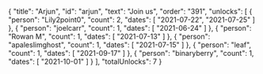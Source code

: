 {
  "title": "Arjun",
  "id": "arjun",
  "text": "Join us",
  "order": "391",
  "unlocks": [
    {
      "person": "Lily2point0",
      "count": 2,
      "dates": [
        "2021-07-22",
        "2021-07-25"
      ]
    },
    {
      "person": "joelcarr",
      "count": 1,
      "dates": [
        "2021-06-24"
      ]
    },
    {
      "person": "Rowan M",
      "count": 1,
      "dates": [
        "2021-07-13"
      ]
    },
    {
      "person": "apaleslimghost",
      "count": 1,
      "dates": [
        "2021-07-15"
      ]
    },
    {
      "person": "leaf",
      "count": 1,
      "dates": [
        "2021-09-17"
      ]
    },
    {
      "person": "binaryberry",
      "count": 1,
      "dates": [
        "2021-10-01"
      ]
    }
  ],
  "totalUnlocks": 7
}